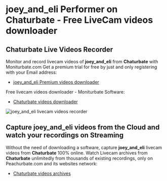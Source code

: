 # joey_and_eli Performer on Chaturbate - Free LiveCam videos downloader

## Chaturbate Live Videos Recorder

Monitor and record livecam videos of **joey_and_eli** from **Chaturbate** with Moniturbate.com
Get a premium trial for free by just and only registering with your Email address:
* [joey_and_eli Premium videos downloader](https://moniturbate.com/request-demo-licence-key.html)

Free livecam videos downloader - Moniturbate Software:
* [Chaturbate videos downloader](https://moniturbate.com/moniturbate-download-software.html)

![joey_and_eli livecam videos recorder](https://peachurnet.com/templates/moniturbate-software.png)


## Capture joey_and_eli videos from the Cloud and watch your recordings on Streaming

Without the need of downloading a software, capture **joey_and_eli** livecam videos from **Chaturbate** 100% online.
Watch Livecam archives from **Chaturbate** unlimitedly from thousands of existing recordings, only on Peachurbate.com and its websites network:
* [Chaturbate videos archives](https://peachurnet.com/)